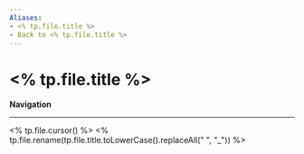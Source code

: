 ```yaml
---
Aliases:
- <% tp.file.title %>
- Back to <% tp.file.title %>
---
```


# <% tp.file.title %>
**Navigation**


---

<% tp.file.cursor() %>
<% tp.file.rename(tp.file.title.toLowerCase().replaceAll(" ", "_")) %>

